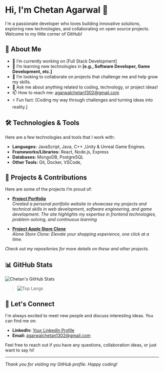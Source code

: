 <!--
  Hi there, I'm Chetan Agarwal! Welcome to my GitHub profile. 
  This README is designed to give you an overview of my work, skills, and interests.
-->

# Hi, I'm Chetan Agarwal 👋

I'm a passionate developer who loves building innovative solutions, exploring new technologies, and collaborating on open source projects. Welcome to my little corner of GitHub!

## 🚀 About Me

- 🔭 I’m currently working on [Full Stack Development]
- 🌱 I’m learning new technologies in **[e.g., Software Developer, Game Development, etc.]**
- 👯 I’m looking to collaborate on projects that challenge me and help grow my skills.
- 💬 Ask me about anything related to coding, technology, or project ideas!
- 📫 How to reach me: [agarwalchetan1302@gmail.com](mailto:agarwalchetan1302@gmail.com)
- ⚡ Fun fact: [Coding my way through challenges and turning ideas into reality.]

## 🛠️ Technologies & Tools

Here are a few technologies and tools that I work with:

- **Languages:** JavaScript, Java, C++ ,Unity & Unreal Game Engines.
- **Frameworks/Libraries:** React, Node.js, Express
- **Databases:** MongoDB, PostgreSQL
- **Other Tools:** Git, Docker, VSCode,

## 💼 Projects & Contributions

Here are some of the projects I’m proud of:

- [**Project Portfolio**](https://github.com/Agarwalchetan/portfolio_web)  
  *Created a personal portfolio website to showcase my projects and technical skills in web development, software engineering, and game development. The site highlights my expertise in frontend technologies, problem-solving, and continuous learning*

- [**Project Apple Store Clone**](https://github.com/Agarwalchetan/Project-Two)  
  *Alone Store Clone: Elevate your shopping experience, one click at a time.*


_Check out my repositories for more details on these and other projects._

## 📊 GitHub Stats

![Chetan's GitHub Stats](https://github-readme-stats.vercel.app/api?username=Agarwalchetan&show_icons=true&theme=radical)


> 
> ![Top Langs](https://github-readme-stats.vercel.app/api/top-langs/?username=Agarwalchetan&layout=compact&theme=radical)

## 🤝 Let's Connect

I'm always excited to meet new people and discuss interesting ideas. You can find me on:

- **LinkedIn:** [Your LinkedIn Profile](https://www.linkedin.com/in/agarwalchetan10)
- **Email:** [agarwalchetan1302@gmail.com](mailto:agarwalchetan1302@gmail.com)

Feel free to reach out if you have any questions, collaboration ideas, or just want to say hi!

---

*Thank you for visiting my GitHub profile. Happy coding!*
